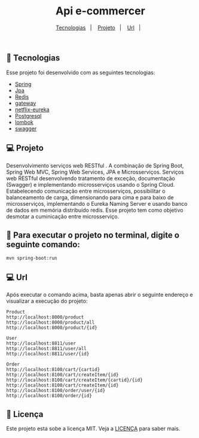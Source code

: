 <h1 align="center">
  Api e-commercer
</h1>


<p align="center">
  <a href="#-tecnologias">Tecnologias</a>&nbsp;&nbsp;&nbsp;|&nbsp;&nbsp;&nbsp;
  <a href="#-projeto">Projeto</a>&nbsp;&nbsp;&nbsp;|&nbsp;&nbsp;&nbsp;
  <a href="#-url">Url</a>&nbsp;&nbsp;&nbsp;|&nbsp;&nbsp;&nbsp;
</p>


<br>


## 🚀 Tecnologias

Esse projeto foi desenvolvido com as seguintes tecnologias:

- [Spring](https://spring.io/)
- [Jpa](https://spring.io/projects/spring-data-redis)
- [Redis](redis)
- [gateway](https://spring.io/projects/spring-cloud-gateway)
- [netflix-eureka](https://spring.io/projects/spring-cloud-sleuth)
- [Postgresql](https://www.postgresql.org/)
- [lombok](https://projectlombok.org/)
- [swagger](https://swagger.io/)


## 💻 Projeto

Desenvolvimento serviços web RESTful . A combinação de Spring Boot, Spring Web MVC, Spring Web Services,
JPA e Microsserviços. Serviços web RESTful desenvolvendo tratamento de exceção, 
documentação (Swagger) e implementando microsserviços usando o Spring Cloud. 
Estabelecendo comunicação entre microsserviços, possibilitar o balanceamento de carga, 
dimensionando para cima e para baixo de microsserviços, 
implementando o Eureka Naming Server e usando banco de dados em memória distribuído redis. 
Esse projeto tem como objetivo desmotar a cuminicação entre microsserviço.




## :hammer: Para executar o projeto no terminal, digite o seguinte comando:

```shell script
mvn spring-boot:run 
```

## 💻 Url
Após executar o comando acima, basta apenas abrir o seguinte endereço e visualizar a execução do projeto:

```
Product
http://localhost:8000/product
http://localhost:8000/product/all
http://localhost:8000/product/{id}

User
http://localhost:8811/user
http://localhost:8811/user/all
http://localhost:8811/user/{id}

Order
http://localhost:8100/cart/{cartid}
http://localhost:8100/cart/createItem/{id}
http://localhost:8100/cart/createItem/{cartid}/{id}
http://localhost:8100/cart/createItem/{id}
http://localhost:8100/order/user/{id}
http://localhost:8100/order/{id}

```



## 📝 Licença

Este projeto esta sobe a licença MIT. Veja a [LICENÇA](https://opensource.org/licenses/MIT) para saber mais.



